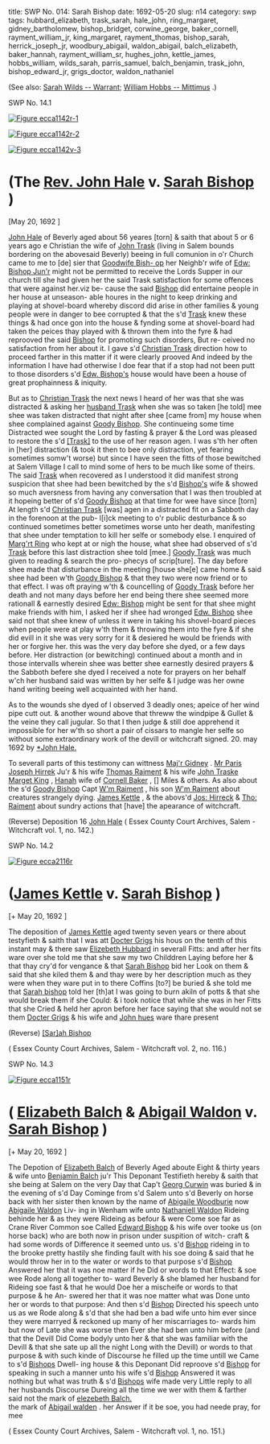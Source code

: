 title: SWP No. 014: Sarah Bishop
date: 1692-05-20
slug: n14
category: swp
tags: hubbard_elizabeth, trask_sarah, hale_john, ring_margaret, gidney_bartholomew, bishop_bridget, corwine_george, baker_cornell, rayment_william_jr, king_margaret, rayment_thomas, bishop_sarah, herrick_joseph_jr, woodbury_abigail, waldon_abigail, balch_elizabeth, baker_hannah, rayment_william_sr, hughes_john, kettle_james, hobbs_william, wilds_sarah, parris_samuel, balch_benjamin, trask_john, bishop_edward_jr, grigs_doctor, waldon_nathaniel


(See also: [Sarah Wilds -- Warrant;](/n3.html#n3.104) [William Hobbs -- Mittimus](/n2.html#n2.94) .)

<div markdown class="doc" id="n14.1">

<div class="doc_id">SWP No. 14.1</div>


<span markdown class="figure">[![Figure ecca1142r-1](archives/ecca/thumb/ecca1142r-1.jpg)](archives/ecca/large/ecca1142r-1.jpg)</span>

<span markdown class="figure">[![Figure ecca1142r-2](archives/ecca/thumb/ecca1142r-2.jpg)](archives/ecca/large/ecca1142r-2.jpg)</span>

<span markdown class="figure">[![Figure ecca1142v-3](archives/ecca/thumb/ecca1142v-3.jpg)](archives/ecca/large/ecca1142v-3.jpg)</span>

# (The [Rev. John Hale](/tag/hale_john.html) v. [Sarah Bishop](/tag/bishop_sarah.html) )

[May 20, 1692 ]

[John Hale](/tag/hale_john.html) of Beverly aged about 56 yeares [torn] & saith that  about 5 or 6 years ago e Christian the wife of [John Trask](/tag/trask_john.html) (living in  Salem bounds bordering on the abovesaid Beverly) beeing in full  comunion in o'r Church came to me to [de] sier that [Goodwife Bish- op](/tag/bishop_bridget.html) her Neighb'r wife of [Edw: Bishop Jun'r](/tag/bishop_edward_jr.html) might not be permitted  to receive the Lords Supper in our church till she had given her the  said Trask satisfaction for some offences that were against her.viz be-  cause the said [Bishop](/tag/bishop_bridget.html) did entertaine people in her house at unseason-  able houres in the night to keep drinking and playing at shovel-board  whereby discord did arise in other families & young people were in  danger to bee corrupted & that the s'd [Trask](/tag/trask_sarah.html) knew these things  & had once gon into the house & fynding some at shovel-board had  taken the peices thay played with & thrown them into the fyre  & had reprooved the said [Bishop](/tag/bishop_bridget.html) for promoting such disorders, But re-  ceived no satisfaction from her about it.
I gave s'd [Christian Trask](/tag/trask_sarah.html) direction how to proceed farther in  this matter if it were clearly prooved And indeed by the information  I have had otherwise I doe fear that if a stop had not been putt to  those disorders s'd [Edw. Bishop's](/tag/bishop_bridget.html) house would have been a house of  great prophainness & iniquity.

But as to [Christian Trask](/tag/trask_sarah.html) the next news I heard of her was that  she was distracted & asking her [husband Trask](/tag/trask_john.html) when she was so taken  [he told] mee shee was taken distracted that night after shee [came  from] my house when shee complained against [Goody Bishop](/tag/bishop_bridget.html). She continueing some time Distracted wee sought the Lord by  fasting & prayer & the Lord was pleased to restore the s'd [[Trask]](/tag/trask_sarah.html)  to the use of her reason agen. I was s'th her often in [her] distraction  (& took it then to bee only distraction, yet fearing sometimes  somw't worse) but since I have seen the fitts of those bewitched at  Salem Village I call to mind some of hers to be much like some of theirs.
The said [Trask](/tag/trask_sarah.html) when recovered as I understood it did manifest  strong suspicion that shee had been bewitched by the s'd [Bishop's](/tag/bishop_edward_jr.html)  wife & showed so much aversness from having any conversation that  I was then troubled at it hopeing better of s'd [Goody Bishop](/tag/bishop_bridget.html) at that  time for wee have since [torn] At length s'd [Christian Trask](/tag/trask_sarah.html) [was]  agen in a distracted fit on a Sabboth day in the forenoon at the pub-  l[i]ck meeting to o'r public desturbance & so continued sometimes  better sometimes worse unto her death, manifesting that shee under  temptation to kill her selfe or somebody else. I enquired of [Marg'rt Ring](/tag/ring_margaret.html) who kept at or nigh the house, what  shee had observed of s'd [Trask](/tag/trask_sarah.html) before this last distraction shee told  [mee.] [Goody Trask](/tag/trask_sarah.html) was much given to reading & search the pro-  phecys of scrip[ture]. The day before shee made that disturbance in the meeting [house  she[e] came home & said shee had been w'th [Goody Bishop](/tag/bishop_bridget.html) & that  they two were now friend or to that effect.
I was oft praying w'th & councelling of [Goody Trask](/tag/trask_sarah.html) before her  death and not many days before her end being there shee seemed  more rationall & earnestly desired [Edw: Bishop](/tag/bishop_edward_jr.html) might be sent for  that shee might make friends with him, I asked her if shee had  wronged [Edw. Bishop](/tag/bishop_edward_jr.html) shee said not that shee knew of unless it were  in taking his shovel-board pieces when people were at play w'th them  & throwing them into the fyre & if she did evill in it she was very  sorry for it & desiered he would be friends with her or forgive her.  this was the very day before she dyed, or a few days before. Her distraction (or bewitching) continued about a month and in  those intervalls wherein shee was better shee earnestly desired prayers  & the Sabboth befere she dyed I received a note for prayers on her  behalf w'ch her husband said was written by her selfe & I judge was  her owne hand writing beeing well acquainted with her hand.

As to the wounds she dyed of I observed 3 deadly ones; apeice  of her wind pipe cutt out. & another wound above that threww the   windpipe & Gullet & the veine they call jugular. So that I then judge  & still doe apprehend it impossible for her w'th so short a pair of  cissars to mangle her selfe so without some extraordinary work of  the devill or witchcraft
signed. 20. may 1692  by [*John Hale.](/tag/hale_john.html) 

To severall parts of this testimony can wittness [Maj'r Gidney](/tag/gidney_bartholomew.html) .  [Mr Paris](/tag/parris_samuel.html) [Joseph Hirrek](/tag/herrick_joseph_jr.html) Ju'r & his wife [Thomas Raiment](/tag/rayment_thomas.html) & his wife  [John Traske](/tag/trask_john.html) [Marget King](/tag/king_margaret.html) , [Hanah](/tag/baker_hannah.html) wife of [Cornell Baker](/tag/baker_cornell.html) , []  Miles & others. As also about the s'd [Goody Bishop](/tag/bishop_edward_jr.html) Capt [W'm Raiment](/tag/rayment_william_sr.html) , his son  [W'm Raiment](/tag/rayment_william_jr.html) about creatures strangely dying. [James Kettle](/tag/kettle_james.html) , & the  abovs'd [Jos: Hirreck](/tag/herrick_joseph_jr.html) & [Tho: Raiment](/tag/rayment_thomas.html) about sundry actions that  [have] the apearance of witchcraft. 

(Reverse) Deposition 16 [John Hale](/tag/hale_john.html) ( Essex County Court Archives, Salem - Witchcraft vol. 1, no. 142.)

</div>



<div markdown class="doc" id="n14.2">

<div class="doc_id">SWP No. 14.2</div>


<span markdown class="figure">[![Figure ecca2116r](archives/ecca/thumb/ecca2116r.jpg)](archives/ecca/large/ecca2116r.jpg)</span>

# ([James Kettle](/tag/kettle_james.html) v. [Sarah Bishop](/tag/bishop_sarah.html) )

[+ May 20, 1692 ]

The deposition of [James Kettle](/tag/kettle_james.html) aged twenty seven years or there  about testyfieth & saith that I was att [Docter Grigs](/tag/grigs_doctor.html) his hous on the  tenth of this instant may & there saw [Elizebeth Hubbard](/tag/hubbard_elizabeth.html) in severall  Fitts: and after her fits ware over she told me that she saw my two  Childdren Laying before her & that thay cry'd for vengance & that  [Sarah Bishop](/tag/bishop_sarah.html) bid her Look on them & said that she kiled them  & and thay were by her description much as they were when they  ware put in to there Coffins [to?] be buried & she told me that [Sarah bishop](/tag/bishop_sarah.html) told her [th]at I was going to burn akiln of potts & that she  would break them if she Could: & i took notice that while she was in  her Fitts that she Cried & held her apron before her face saying that  she would not se them [Docter Grigs](/tag/grigs_doctor.html) & his wife and [John hues](/tag/hughes_john.html) ware  thare present

(Reverse) [[Sar]ah Bishop](/tag/bishop_sarah.html)

( Essex County Court Archives, Salem - Witchcraft vol. 2, no. 116.)


</div>



<div markdown class="doc" id="n14.3">

<div class="doc_id">SWP No. 14.3</div>


<span markdown class="figure">[![Figure ecca1151r](archives/ecca/thumb/ecca1151r.jpg)](archives/ecca/large/ecca1151r.jpg)</span>

# ( [Elizabeth Balch](/tag/balch_elizabeth.html) & [Abigail Waldon](/tag/waldon_abigail.html) v. [Sarah Bishop](/tag/bishop_sarah.html) )

[+ May 20, 1692 ]

The Depotion of [Elizabeth Balch](/tag/balch_elizabeth.html) of Beverly Aged aboute Eight  & thirty years & wife unto [Benjamin Balch](/tag/balch_benjamin.html) ju'r 
This Deponant Testifieth hereby & saith that she being at Salem on the very Day that  Cap't [Georg Curwin](/tag/corwine_george.html) was buried & in the evening of s'd Day Cominge  from s'd Salem unto s'd Beverly on horse back with her sister then  known by the name of [Abigaile Woodburie](/tag/woodbury_abigail.html) now [Abigaile Waldon](/tag/waldon_abigail.html) Liv-  ing in Wenham wife unto [Nathaniell Waldon](/tag/waldon_nathaniel.html) Rideing behinde her  & as they were Rideing as befour & were Come soe far as Crane River   Common soe Called [Edward Bishop](/tag/bishop_edward_jr.html) & his wife over tooke us (on  horse back) who are both now in prison under suspition of witch-  craft & had some words of Difference it seemed unto us. s'd [Bishop](/tag/bishop_edward_jr.html)  rideing in to the brooke pretty hastily she finding fault with his soe  doing & said that he would throw her in to the water or words to  that purpose s'd [Bishop](/tag/bishop_edward_jr.html) Answered her that it was noe matter if he  Did or words to that Effect: & soe wee Rode along all together to-  ward Beverly & she blamed her husband for Rideing soe fast & that  he would Doe her a mischeife or words to that purpose & he An-  swered her that it was noe matter what was Done unto her or words  to that purpose: And then s'd [Bishop](/tag/bishop_edward_jr.html) Directed his speech unto us  as we Rode along & s'd that she had ben a bad wife unto him ever  since they were marryed & reckoned up many of her miscarriages to-  wards him but now of Late she was worse then Ever she had ben  unto him before (and that the Devill Did Come bodyly unto her  & that she was familiar with the Devill & that she sate up all the night  Long with the Devill) or words to that purpose & with such kinde of  Discourse he filled up the time untill we Came to s'd [Bishops](/tag/bishop_edward_jr.html) Dwell-  ing house & this Deponant Did reproove s'd [Bishop](/tag/bishop_edward_jr.html) for speaking in  such a manner unto his wife s'd [Bishop](/tag/bishop_edward_jr.html) Answered it was nothing but  what was truth & s'd [Bishops](/tag/bishop_edward_jr.html) wife made very Little reply to all her  husbands Discourse Dureing all the time we wer with them & farther  said not
                            the mark of  [elezebeth Balch.](/tag/balch_elizabeth.html)  
                            the mark  of [Abigail walden](/tag/waldon_abigail.html) . 
her Answer 
if it be soe, you had neede pray, for mee  

( Essex County Court Archives, Salem - Witchcraft vol. 1, no. 151.)

</div>


